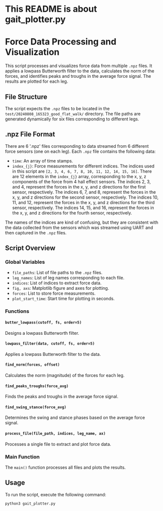 # This README is about gait_plotter.py

# Force Data Processing and Visualization

This script processes and visualizes force data from multiple `.npz` files. It applies a lowpass Butterworth filter to the data, calculates the norm of the forces, and identifies peaks and troughs in the average force signal. The results are plotted for each leg.

## File Structure

The script expects the `.npz` files to be located in the `test/20240808_165323_good_flat_walk/` directory. The file paths are generated dynamically for six files corresponding to different legs.

## .npz File Format
There are 6 '.npz' files corresponding to data streamed from 6 different force sensors (one on each leg).
Each `.npz` file contains the following data:
- `time`: An array of time stamps.
- `index_{j}`: Force measurements for different indices. The indices used in this script are `[2, 3, 4, 6, 7, 8, 10, 11, 12, 14, 15, 16]`.
There are 12 elements in the `index_{j}` array, corresponding to the x, y, z components of the force from 4 hall effect sensors.
The indices 2, 3, and 4, represent the forces in the x, y, and z directions for the first sensor, respectively.
The indices 6, 7, and 8, represent the forces in the x, y, and z directions for the second sensor, respectively.
The indices 10, 11, and 12, represent the forces in the x, y, and z directions for the third sensor, respectively.
The indices 14, 15, and 16, represent the forces in the x, y, and z directions for the fourth sensor, respectively.

The names of the indices are kind of confusing, but they are consistent with the data collected from the sensors which was streamed using UART and then captured in the `.npz` files.

## Script Overview

### Global Variables

- `file_paths`: List of file paths to the `.npz` files.
- `leg_names`: List of leg names corresponding to each file.
- `indices`: List of indices to extract force data.
- `fig, axs`: Matplotlib figure and axes for plotting.
- `forces`: List to store force measurements.
- `plot_start_time`: Start time for plotting in seconds.

### Functions

#### `butter_lowpass(cutoff, fs, order=5)`

Designs a lowpass Butterworth filter.

#### `lowpass_filter(data, cutoff, fs, order=5)`

Applies a lowpass Butterworth filter to the data.

#### `find_norm(forces, offset)`

Calculates the norm (magnitude) of the forces for each leg.

#### `find_peaks_troughs(force_avg)`

Finds the peaks and troughs in the average force signal.

#### `find_swing_stance(force_avg)`

Determines the swing and stance phases based on the average force signal.

#### `process_file(file_path, indices, leg_name, ax)`

Processes a single file to extract and plot force data.

### Main Function

The `main()` function processes all files and plots the results.

## Usage

To run the script, execute the following command:

`python3 gait_plotter.py`